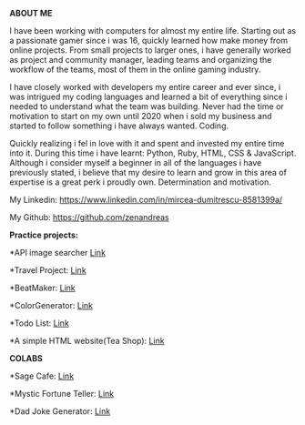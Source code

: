 **ABOUT ME**

I have been working with computers for almost my entire life. Starting out as a passionate gamer since i was 16, quickly learned how make money from online projects. From small projects to larger ones, i have generally worked as project and community manager, leading teams and organizing the workflow of the teams, most of them in the online gaming industry.

I have closely worked with developers my entire career and ever since, i was intrigued my coding languages and learned a bit of everything since i needed to understand what the team was building. Never had the time or motivation to start on my own until 2020 when i sold my business and started to follow something i have always wanted. Coding.

Quickly realizing i fel in love with it and spent and invested my entire time into it. During this time i have learnt: Python, Ruby, HTML, CSS & JavaScript. Although i consider myself a beginner in all of the languages i have previously stated, i believe that my desire to learn and grow in this area of expertise is a great perk i proudly own. Determination and motivation.

My Linkedin: https://www.linkedin.com/in/mircea-dumitrescu-8581399a/ 

My Github: https://github.com/zenandreas

**Practice projects:**

*API image searcher <a href="https://zenandreas.github.io/Photon/index.html">Link</a>

*Travel Project: <a href="https://zenandreas.github.io/Travel%20Project/">Link</a>

*BeatMaker: <a href="https://zenandreas.github.io/BeatMaker/">Link</a>

*ColorGenerator: <a href="https://zenandreas.github.io/Color%20Pallete/">Link</a>

*Todo List: <a href="https://zenandreas.github.io/TodoList/">Link</a>

*A simple HTML website(Tea Shop): <a href="https://zenandreas.github.io/Tea%20Shop/">Link</a>

**COLABS**

*Sage Cafe: <a href="https://github.com/aromero18020/Sage-Cafe">Link</a>

*Mystic Fortune Teller: <a href="https://zenandreas.github.io/Fortunes">Link</a>

*Dad Joke Generator: <a href="https://zenandreas.github.io/Dad-Joke-Generator/">Link</a>


